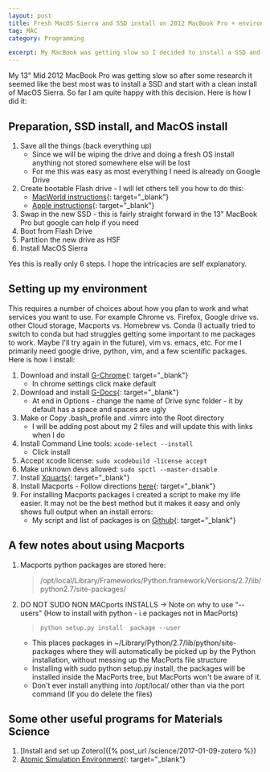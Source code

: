 ```yaml
---
layout: post
title: Fresh MacOS Sierra and SSD install on 2012 MacBook Pro + environment setup
tag: MAC
category: Programming

excerpt: My MacBook was getting slow so I decided to install a SSD and start with a clean install of MacOS Sierra.
---
```



My 13" Mid 2012 MacBook Pro was getting slow so after some research it seemed like the best most was to install a SSD and start with a clean install of MacOS Sierra. So far I am quite happy with this decision. Here is how I did it:

## Preparation, SSD install, and MacOS install

1. Save all the things (back everything up)
   * Since we will be wiping the drive and doing a fresh OS install anything not stored somewhere else will be lost
   * For me this was easy as most everything I need is already on Google Drive
2. Create bootable Flash drive - I will let others tell you how to do this:
   * [MacWorld instructions](http://www.macworld.com/article/2055589/storage/how-to-format-a-startup-drive-for-a-mac.html#slide9){: target="_blank"}
   * [Apple instructions](https://support.apple.com/en-us/HT201372){: target="_blank"}
3. Swap in the new SSD - this is fairly straight forward in the 13" MacBook Pro but google can help if you need
4. Boot from Flash Drive
5. Partition the new drive as HSF
6. Install MacOS Sierra

Yes this is really only 6 steps. I hope the intricacies are self explanatory.

## Setting up my environment

This requires a number of choices about how you plan to work and what services you want to use. For example Chrome vs. Firefox, Google drive vs. other Cloud storage, Macports vs. Homebrew vs. Conda (I actually tried to switch to conda but had struggles getting some important to me packages to work. Maybe I'll try again in the future), vim vs. emacs, etc. For me I primarily need google drive, python, vim, and a few scientific packages. Here is how I install:

1. Download and install [G-Chrome](https://www.google.com/chrome/browser/desktop/){: target="_blank"}
   * In chrome settings click make default
2. Download and install [G-Docs](https://www.google.com/drive/download/){: target="_blank"}
   * At end in Options - change the name of Drive sync folder - it by default has a space and spaces are ugly
3. Make or Copy .bash_profile and .vimrc into the Root directory
   * I will be adding post about my 2 files and will update this with links when I do
4. Install Command Line tools: `xcode-select --install`
   * Click install
5. Accept xcode license: `sudo xcodebuild -license accept`
6. Make unknown devs allowed: `sudo spctl --master-disable`
7. Install [Xquarts](https://www.xquartz.org/){: target="_blank"}
8. Install Macports - Follow directions [here](https://www.macports.org/install.php){: target="_blank"}
9. For installing Macports packages I created a script to make my life easier. It may not be the best method but it makes it easy and only shows full output when an install errors:
   * My script and list of packages is on [Github](https://github.com/openafox/macports-tools){: target="_blank"}

## A few notes about using Macports

1. Macports python packages are stored here:

   > /opt/local/Library/Frameworks/Python.framework/Versions/2.7/lib/python2.7/site-packages/

2. DO NOT SUDO NON MACports INSTALLS → Note on why to use “--users” (How to install with python -  i.e packages not in MacPorts)

   > `python setup.py install  package --user`

   * This places packages in ~/Library/Python/2.7/lib/python/site-packages where they will automatically be picked up by the Python installation, without messing up the MacPorts file structure
   * Installing with sudo python setup.py install, the packages will be installed inside the MacPorts tree, but MacPorts won't be aware of it.
   * Don't ever install anything into /opt/local/ other than via the port command (If you do delete the files)

## Some other useful programs for Materials Science

1. [Install and set up Zotero]({% post_url /science/2017-01-09-zotero %})
2. [Atomic Simulation Environment](https://wiki.fysik.dtu.dk/ase/){: target="_blank"}
